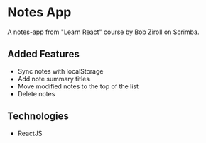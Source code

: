 # Notes App 

A notes-app from "Learn React" course by Bob Ziroll on Scrimba.

## Added Features
* Sync notes with localStorage
* Add note summary titles
* Move modified notes to the top of the list
* Delete notes

## Technologies
* ReactJS
